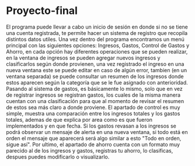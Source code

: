 # Proyecto-final
El programa puede llevar a cabo un inicio de sesión en donde si no se tiene
una cuenta registrada, te permite hacer un sistema de registro que 
recopila distintos datos utiles.
Una vez dentro del programa encontramos un menú principal con las siguientes 
opciones: Ingresos, Gastos, Control de Gastos y Ahorro, en cada opción 
hay diferentes operaciones que se pueden realizar, en la ventana de 
ingresos se pueden agregar nuevos ingresos y clasificarlos según donde
provienen, una vez registrado el ingreso en una nueva ventana este se puede 
editar en caso de algún error, tambien (en un ventana separada) se puede consultar
un resumen de los ingresos donde estos aparecen según la categoría que se le fue 
asignado con anterioridad. 
Pasando al sistema de gastos, es básicamente lo mismo, solo que en vez de registrar
ingresos se registran gastos, los cuales de la misma manera cuentan con una clasificación
para que al momento de revisar el resumen de estos sea más claro a donde proviene.
El apartado de control es muy simple, muestra una comparación entre los ingresos totales
y los gastos totales, ademas de que explica por area como es que fueron implementados y
en que fecha.
Si los gastos revasan a los ingresos se podrá observar un mensaje de alerta en una nueva 
ventana, si todo está en orden el mensaje que aparecerá será algo similar a esto 
"Todo en orden, sigue así".
Por ultimo, el apartado de ahorro cuenta con un formato muy parecido al de los ingresos
y gastos, registras tu ahorro, lo clasificas, despues puedes modificarlo o visualizarlo.
